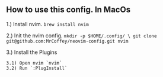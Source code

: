 ## How to use this config. In MacOs

1.) Install nvim.
    `brew install nvim`

2.) Init the nvim config.
    ```
    mkdir -p $HOME/.config/ \
    git clone git@github.com:MrCoffey/neovim-config.git nvim
    ```

3.) Install the Plugins

    3.1) Open nvim `nvim`
    3.2) Run `:PlugInstall`
